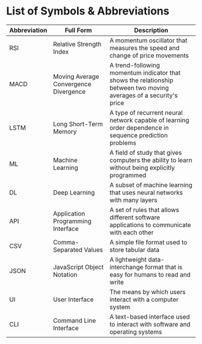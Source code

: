 # List of Symbols & Abbreviations

| Abbreviation | Full Form | Description |
|--------------|-----------|-------------|
| RSI | Relative Strength Index | A momentum oscillator that measures the speed and change of price movements |
| MACD | Moving Average Convergence Divergence | A trend-following momentum indicator that shows the relationship between two moving averages of a security's price |
| LSTM | Long Short-Term Memory | A type of recurrent neural network capable of learning order dependence in sequence prediction problems |
| ML | Machine Learning | A field of study that gives computers the ability to learn without being explicitly programmed |
| DL | Deep Learning | A subset of machine learning that uses neural networks with many layers |
| API | Application Programming Interface | A set of rules that allows different software applications to communicate with each other |
| CSV | Comma-Separated Values | A simple file format used to store tabular data |
| JSON | JavaScript Object Notation | A lightweight data-interchange format that is easy for humans to read and write |
| UI | User Interface | The means by which users interact with a computer system |
| CLI | Command Line Interface | A text-based interface used to interact with software and operating systems |